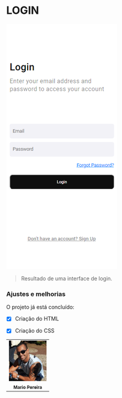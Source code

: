 # LOGIN




<img src="./assets/login.png" alt="logo-login">

> Resultado de uma interface de login.

### Ajustes e melhorias

O projeto já está concluído:

- [x] Criação do HTML
- [x] Criação do CSS


<table>
  <tr>
    <td align="center">
      <a href="#">
        <img src="./assets/eu.png" width="100px;" alt="Foto do Mario"/><br>
        <sub>
          <b>Mario Pereira</b>
        </sub>
      </a>
    </td>
  </tr>
</table>
